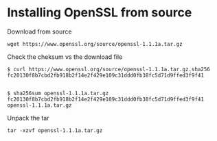 # Installing OpenSSL from source
Download from source
```
wget https://www.openssl.org/source/openssl-1.1.1a.tar.gz
```

Check the cheksum vs the download file
```
$ curl https://www.openssl.org/source/openssl-1.1.1a.tar.gz.sha256
fc20130f8b7cbd2fb918b2f14e2f429e109c31ddd0fb38fc5d71d9ffed3f9f41


$ sha256sum openssl-1.1.1a.tar.gz
fc20130f8b7cbd2fb918b2f14e2f429e109c31ddd0fb38fc5d71d9ffed3f9f41  openssl-1.1.1a.tar.gz

```
Unpack the tar
```
tar -xzvf openssl-1.1.1a.tar.gz
```
